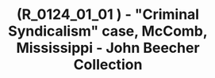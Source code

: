 ---
layout: item
title: (R_0124_01_01 ) - &quot;Criminal Syndicalism&quot; case, McComb, Mississippi - John Beecher Collection
manifest_name: -r_0124_01_01-criminal-syndicalism-case-mccomb-mississippi-john-beecher-collection
---